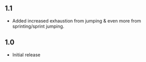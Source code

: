 ## 1.1
+ Added increased exhaustion from jumping & even more from sprinting/sprint jumping.
## 1.0
+ Initial release